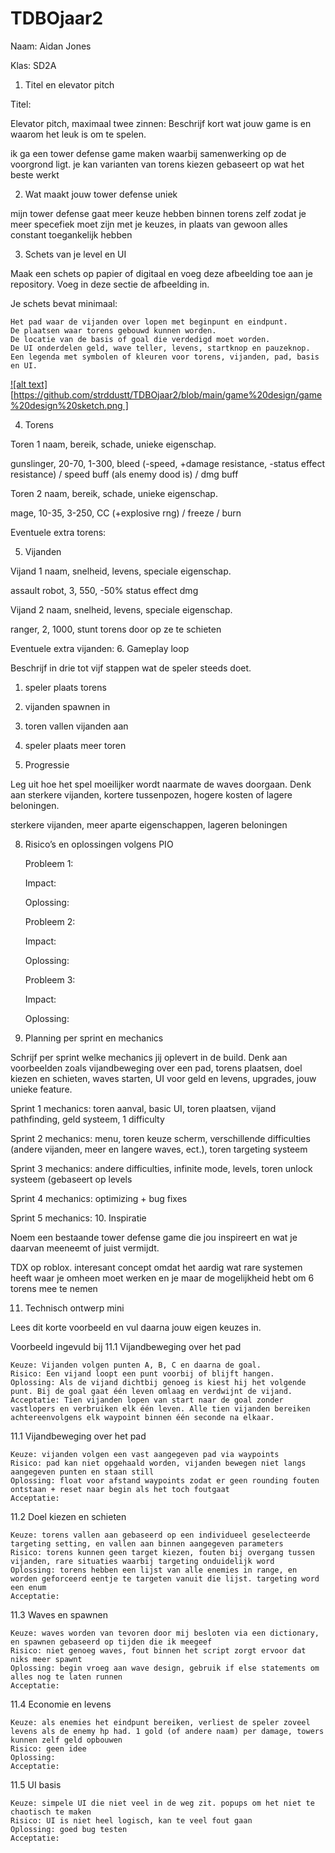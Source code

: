 # TDBOjaar2
Naam: Aidan Jones

Klas: SD2A

1. Titel en elevator pitch

Titel: 

Elevator pitch, maximaal twee zinnen: Beschrijf kort wat jouw game is en waarom het leuk is om te spelen.

ik ga een tower defense game maken waarbij samenwerking op de voorgrond ligt. je kan varianten van torens kiezen gebaseert op wat het beste werkt


2. Wat maakt jouw tower defense uniek

mijn tower defense gaat meer keuze hebben binnen torens zelf zodat je meer specefiek moet zijn met je keuzes, in plaats van gewoon alles constant toegankelijk hebben


3. Schets van je level en UI

Maak een schets op papier of digitaal en voeg deze afbeelding toe aan je repository. Voeg in deze sectie de afbeelding in.

Je schets bevat minimaal:

    Het pad waar de vijanden over lopen met beginpunt en eindpunt.
    De plaatsen waar torens gebouwd kunnen worden.
    De locatie van de basis of goal die verdedigd moet worden.
    De UI onderdelen geld, wave teller, levens, startknop en pauzeknop.
    Een legenda met symbolen of kleuren voor torens, vijanden, pad, basis en UI.

[![alt text][https://github.com/strddustt/TDBOjaar2/blob/main/game%20design/game%20design%20sketch.png  ]](https://github.com/strddustt/TDBOjaar2/blob/main/game%20design/game%20design%20sketch.png?raw=true)


4. Torens

Toren 1 naam, bereik, schade, unieke eigenschap.

gunslinger, 20-70, 1-300, bleed (-speed, +damage resistance, -status effect resistance) / speed buff (als enemy dood is) / dmg buff 

Toren 2 naam, bereik, schade, unieke eigenschap.

mage, 10-35, 3-250, CC (+explosive rng) / freeze / burn

Eventuele extra torens:

5. Vijanden

Vijand 1 naam, snelheid, levens, speciale eigenschap.

assault robot, 3, 550, -50% status effect dmg

Vijand 2 naam, snelheid, levens, speciale eigenschap.

ranger, 2, 1000, stunt torens door op ze te schieten

Eventuele extra vijanden:
6. Gameplay loop

Beschrijf in drie tot vijf stappen wat de speler steeds doet. 
1. speler plaats torens
2. vijanden spawnen in
3. toren vallen vijanden aan
4. speler plaats meer toren

7. Progressie

Leg uit hoe het spel moeilijker wordt naarmate de waves doorgaan. Denk aan sterkere vijanden, kortere tussenpozen, hogere kosten of lagere beloningen.

sterkere vijanden, meer aparte eigenschappen, lageren beloningen

8. Risico’s en oplossingen volgens PIO

    Probleem 1:

    Impact:

    Oplossing:

    Probleem 2:

    Impact:

    Oplossing:

    Probleem 3:

    Impact:

    Oplossing:

9. Planning per sprint en mechanics

Schrijf per sprint welke mechanics jij oplevert in de build. Denk aan voorbeelden zoals vijandbeweging over een pad, torens plaatsen, doel kiezen en schieten, waves starten, UI voor geld en levens, upgrades, jouw unieke feature.

Sprint 1 mechanics: toren aanval, basic UI, toren plaatsen, vijand pathfinding, geld systeem, 1 difficulty

Sprint 2 mechanics: menu, toren keuze scherm, verschillende difficulties (andere vijanden, meer en langere waves, ect.), toren targeting systeem

Sprint 3 mechanics: andere difficulties, infinite mode, levels, toren unlock systeem (gebaseert op levels

Sprint 4 mechanics: optimizing + bug fixes

Sprint 5 mechanics:
10. Inspiratie

Noem een bestaande tower defense game die jou inspireert en wat je daarvan meeneemt of juist vermijdt.

TDX op roblox. interesant concept omdat het aardig wat rare systemen heeft waar je omheen moet werken en je maar de mogelijkheid hebt om 6 torens mee te nemen

11. Technisch ontwerp mini

Lees dit korte voorbeeld en vul daarna jouw eigen keuzes in.

Voorbeeld ingevuld bij 11.1 Vijandbeweging over het pad

    Keuze: Vijanden volgen punten A, B, C en daarna de goal.
    Risico: Een vijand loopt een punt voorbij of blijft hangen.
    Oplossing: Als de vijand dichtbij genoeg is kiest hij het volgende punt. Bij de goal gaat één leven omlaag en verdwijnt de vijand.
    Acceptatie: Tien vijanden lopen van start naar de goal zonder vastlopers en verbruiken elk één leven. Alle tien vijanden bereiken achtereenvolgens elk waypoint binnen één seconde na elkaar.

11.1 Vijandbeweging over het pad

    Keuze: vijanden volgen een vast aangegeven pad via waypoints
    Risico: pad kan niet opgehaald worden, vijanden bewegen niet langs aangegeven punten en staan still
    Oplossing: float voor afstand waypoints zodat er geen rounding fouten ontstaan + reset naar begin als het toch foutgaat
    Acceptatie:

11.2 Doel kiezen en schieten

    Keuze: torens vallen aan gebaseerd op een individueel geselecteerde targeting setting, en vallen aan binnen aangegeven parameters
    Risico: torens kunnen geen target kiezen, fouten bij overgang tussen vijanden, rare situaties waarbij targeting onduidelijk word
    Oplossing: torens hebben een lijst van alle enemies in range, en worden geforceerd eentje te targeten vanuit die lijst. targeting word een enum
    Acceptatie: 

11.3 Waves en spawnen

    Keuze: waves worden van tevoren door mij besloten via een dictionary, en spawnen gebaseerd op tijden die ik meegeef
    Risico: niet genoeg waves, fout binnen het script zorgt ervoor dat niks meer spawnt
    Oplossing: begin vroeg aan wave design, gebruik if else statements om alles nog te laten runnen
    Acceptatie:

11.4 Economie en levens

    Keuze: als enemies het eindpunt bereiken, verliest de speler zoveel levens als de enemy hp had. 1 gold (of andere naam) per damage, towers kunnen zelf geld opbouwen
    Risico: geen idee
    Oplossing:
    Acceptatie:

11.5 UI basis

    Keuze: simpele UI die niet veel in de weg zit. popups om het niet te chaotisch te maken
    Risico: UI is niet heel logisch, kan te veel fout gaan
    Oplossing: goed bug testen
    Acceptatie:
